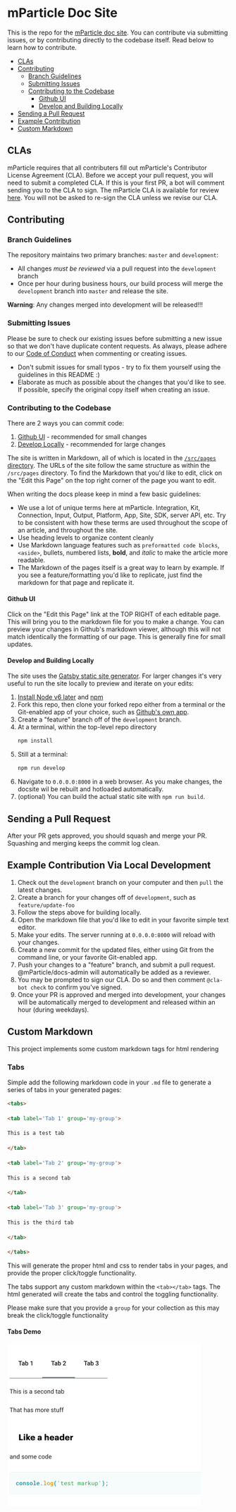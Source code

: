 # mParticle Doc Site

This is the repo for the [mParticle doc site](https://docs.mparticle.com/). You can contribute via submitting issues, or by contributing directly to the codebase itself. Read below to learn how to contribute.

-   [CLAs](#cla)
-   [Contributing](#contributinggeneral)
    -   [Branch Guidelines](#branchguidelines)
    -   [Submitting Issues](#submittingissues)
    -   [Contributing to the Codebase](#contributingcodebase)
        -   [Github UI](#githubui)
        -   [Develop and Building Locally](#local)
-   [Sending a Pull Request](#sendingpr)
-   [Example Contribution](#example)
-   [Custom Markdown](#custommarkdown)

<a name="cla"></a>

## CLAs

mParticle requires that all contributers fill out mParticle's Contributor License Agreement (CLA). Before we accept your pull request, you will need to submit a completed CLA. If this is your first PR, a bot will comment sending you to the CLA to sign. The mParticle CLA is available for review [here](https://docs.mparticle.com/cla). You will not be asked to re-sign the CLA unless we revise our CLA.

<a name="contributinggeneral"></a>

## Contributing

<a name="branchguidelines"> </a>

### Branch Guidelines

The repository maintains two primary branches: `master` and `development`:

-   All changes _must be reviewed_ via a pull request into the `development` branch
-   Once per hour during business hours, our build process will merge the `development` branch into `master` and release the site.

**Warning**: Any changes merged into development will be released!!!

<a name="reviewing"></a>
<a name="submittingissues"></a>

### Submitting Issues

Please be sure to check our existing issues before submitting a new issue so that we don't have duplicate content requests. As always, please adhere to our [Code of Conduct](https://github.com/mParticle/docs/blob/master/CODE_OF_CONDUCT.md) when commenting or creating issues.

-   Don't submit issues for small typos - try to fix them yourself using the guidelines in this README :)
-   Elaborate as much as possible about the changes that you'd like to see. If possible, specify the original copy itself when creating an issue.

<a name="contributingcodebase"></a>

### Contributing to the Codebase

There are 2 ways you can commit code:

1. [Github UI](#githubui) - recommended for small changes
2. [Develop Locally](#local) - recommended for large changes

The site is written in Markdown, all of which is located in the [`/src/pages` directory](https://github.com/mParticle/docsite/tree/development/pages). The URLs of the site follow the same structure as within the `/src/pages` directory. To find the Markdown that you'd like to edit, click on the "Edit this Page" on the top right corner of the page you want to edit.

When writing the docs please keep in mind a few basic guidelines:

-   We use a lot of unique terms here at mParticle. Integration, Kit, Connection, Input, Output, Platform, App, Site, SDK, server API, etc. Try to be consistent with how these terms are used throughout the scope of an article, and throughout the site.
-   Use heading levels to organize content cleanly
-   Use Markdown language features such as `preformatted code blocks`, `<aside>`, bullets, numbered lists, **bold**, and _italic_ to make the article more readable.
-   The Markdown of the pages itself is a great way to learn by example. If you see a feature/formatting you'd like to replicate, just find the markdown for that page and replicate it.

<a name="githubui"></a>

#### Github UI

Click on the "Edit this Page" link at the TOP RIGHT of each editable page. This will bring you to the markdown file for you to make a change. You can preview your changes in Github's markdown viewer, although this will not match identically the formatting of our page. This is generally fine for small updates.

<a name="local"></a>

#### Develop and Building Locally

The site uses the [Gatsby static site generator](https://github.com/gatsbyjs/gatsby/). For larger changes it's very useful to run the site locally to preview and iterate on your edits:

1. [Install Node v6 later](https://nodejs.org/en/) and [npm](https://www.npmjs.com/get-npm)
2. Fork this repo, then clone your forked repo either from a terminal or the Git-enabled app of your choice, such as [Github's own app](https://desktop.github.com/).
3. Create a "feature" branch off of the `development` branch.
4. At a terminal, within the top-level repo directory
    ```sh
    npm install
    ```
5. Still at a terminal:
    ```sh
    npm run develop
    ```
6. Navigate to `0.0.0.0:8000` in a web browser. As you make changes, the docsite wil be rebuilt and hotloaded automatically.
7. (optional) You can build the actual static site with `npm run build`.

<a name="sendingpr"></a>

## Sending a Pull Request

After your PR gets approved, you should squash and merge your PR. Squashing and merging keeps the commit log clean.

<a name="example"></a>

## Example Contribution Via Local Development

1. Check out the `development` branch on your computer and then `pull` the latest changes.
2. Create a branch for your changes off of `development`, such as `feature/update-foo`
3. Follow the steps above for building locally.
4. Open the markdown file that you'd like to edit in your favorite simple text editor.
5. Make your edits. The server running at `0.0.0.0:8000` will reload with your changes.
6. Create a new commit for the updated files, either using Git from the command line, or your favorite Git-enabled app.
7. Push your changes to a "feature" branch, and submit a pull request. @mParticle/docs-admin will automatically be added as a reviewer.
8. You may be prompted to sign our CLA. Do so and then comment `@cla-bot check` to confirm you've signed.
9. Once your PR is approved and merged into development, your changes will be automatically merged to development and released within an hour (during weekdays).

<a name='custommarkdown'>

## Custom Markdown

This project implements some custom markdown tags for html rendering

### Tabs

Simple add the following markdown code in your `.md` file to generate a series of tabs in your generated pages:

```markdown
<tabs>

<tab label='Tab 1' group='my-group'>

This is a test tab

</tab>

<tab label='Tab 2' group='my-group'>

This is a second tab

</tab>

<tab label='Tab 3' group='my-group'>

This is the third tab

</tab>

</tabs>
```

This will generate the proper html and css to render tabs in your pages, and provide the proper click/toggle functionality.

The tabs support any custom markdown within the `<tab></tab>` tags. The html generated will create the tabs and control the toggling functionality.

Please make sure that you provide a `group` for your collection as this may break the click/toggle functionality

#### Tabs Demo

![Tabs Custom Markdonw](./static/images/custom-markdown-tabs.gif)
